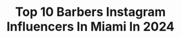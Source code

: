 ---
title: Top 10 Barbers Instagram Influencers In Miami In 2024
description: >-
  Find top barbers Instagram influencers in Miami in 2024. Most popular hashtags: #barber #barbershopconnect #miami #california.
platform: Instagram
hits: 78
text_top: See the most popular Instagram profiles on inBeat.
text_bottom: Our search engine has 78 Instagram influencers like this in Miami, United States for you to pitch.
profiles:
  - username: "noelblends"
    fullname: >-
      
    bio: >-
      Sponsored by: @motiv_pro Sponsored by: @3versince Use code “NO-3” for 25% OFF YT: noelblendsTV 🎥 Click the link below‼️👇🏽 TEXAS📍 Ulysses, KS🧡
    location: "United States"
    followers: 29669
    engagement: 331
    commentsToLikes: 0.014154
    id: ck5q8qfy77hre0i11nvzefunp
    verified: false
    hashtags: ""
  - username: "juiceheadzup"
    fullname: >-
      ♠️JUICE♠️
    bio: >-
      Official account of ♠️JUICE♠️ Miami Marlins & MLB Official Barber💈Headz Up BarberShop 16529 NW 57 Ave Miami Gardens Fl 33014 (appts $50 full service)
    location: "United States"
    followers: 42800
    engagement: 171
    commentsToLikes: 0.047097
    id: ck5btmv3vg8sb0i11afzwv584
    verified: true
    hashtags: "#headzupbarbershop, #miami, #stuntsundaysatopalockahialeah, #dadecounty"
  - username: "leogodisgood"
    fullname: >-
      Leogodisgood
    bio: >-
      💈🇻🇪🌴🌴🌴Miami Born Barbers Doral & Kendall 🔴 #godisgood#god’ssoldier 🔴 Monday - Saturday from 9:00am to 8:00pm 📲786-201-4572 💈14036 SW 8st. 33184 💈
    location: "United States"
    followers: 130716
    engagement: 323
    commentsToLikes: 0.017496
    id: ck5bw3omwkxs60i11zr4u154a
    verified: false
    hashtags: ""
  - username: "guerdydesign"
    fullname: >-
      Guerdy Abraira #GUERDYFY
    bio: >-
      I “guerdyfied” Breast Cancer Personal Messages @Cameo PR: Robyn@illuminationpr.com Named Top Planner by @vogue @harpersbazaarus Motivational Speaker
    location: "United States"
    followers: 227703
    engagement: 413
    commentsToLikes: 0.052414
    id: ck5c3clp0z1ip0i11i9o2p3xj
    verified: false
    hashtags: "#rhom, #guerdyabraira, #akira, #guerdyfied"
  - username: "junior1228"
    fullname: >-
      Fernando
    bio: >-
      Fashion | Lifestyle | Photography | Influencer For Bookings/ Inquiries/ Collaborations: Click Email. To view my latest Galleries, click link below!
    location: "United States"
    followers: 14336
    engagement: 613
    commentsToLikes: 0.023767
    id: ckap4g1uv77yy0i78qfrtqccf
    verified: false
    hashtags: "#instagay, #outfitoftheday, #healthyfood, #fashionweek"
  - username: "_johnfernandes"
    fullname: >-
      CT Barber • John
    bio: >-
      BELLOS BARBER STUDIO 💈 Shelton Connecticut📍 Connecticut Master Barber Johndabarber23@gmail.com
    location: "United States"
    followers: 2678
    engagement: 834
    commentsToLikes: 0.124154
    id: ck6ui2qyjcpuv0j71708ubuem
    verified: false
    hashtags: "#derbybarber, #porkyscafe, #newhavenbarber, #bridgeportbarber"
  - username: "omithebarber_"
    fullname: >-
      Omar Peña  🌴🇵🇷
    bio: >-
      @Blessedbarberstudio West CoOwner #Omithebarbercollection ✂️ El Paso TX📍🇺🇸 Fajardo PR 🌴🇵🇷
    location: "United States"
    followers: 73273
    engagement: 95
    commentsToLikes: 0.062354
    id: ck5c7xtd28eet0i118ygwvruf
    verified: false
    hashtags: ""
  - username: "ivancutzsharp"
    fullname: >-
      Founder XIPHOSRAZORBRAND 🌐🔱
    bio: >-
      Founder of @xiphosrazorbrand 🌐🔱 XIPHOS RAZOR PRE ORDERS NOW AVAILABLE ⚔️ 🔽
    location: "United States"
    followers: 26342
    engagement: 526
    commentsToLikes: 0.014365
    id: ck5hoo1fmpwqg0i11vfd3ggvn
    verified: false
    hashtags: "#whocuts, #atlantabarber, #babylisspro, #calibarber"
  - username: "trizzytrack"
    fullname: >-
      Tr!zzy
    bio: >-
      FingerDrumma👐🏿💥 DJ🎚🎧 Music Producer🎹🎸 For business inquiries, contact @drejones1906 Tr!zzy "#DigitalTherapy" Album Link below!
    location: "United States"
    followers: 392816
    engagement: 62
    commentsToLikes: 0.067203
    id: ck5hoz21tqhhl0i119oozno47
    verified: true
    hashtags: "#instagood, #explorepage, #musicproducer, #trizzytrack"
  - username: "jairostylemasterbarber"
    fullname: >-
      Jairo Maldonado🇵🇷 ☆
    bio: >-
      Industry Educador Rolda Professional Ambassador" #teamrolda 15% Off code (JAIRO15) 🅾🆆🅽🅴🆁 @elegancebarbers 15%off @gammaplusna code ( jairo911
    location: "United States"
    followers: 69107
    engagement: 341
    commentsToLikes: 0.017598
    id: ck8swrn64f04l0j78pzlcxelj
    verified: false
    hashtags: "#booksybiz, #orlando, #greenvillesc, #wahlselectbarber"
---